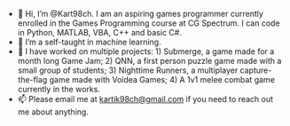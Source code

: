 - 👋 Hi, I’m @Kart98ch. I am an aspiring games programmer currently enrolled in the Games Programming course at CG Spectrum. I can code in Python, MATLAB, VBA, C++ and basic C#.
- 👀 I’m a self-taught in machine learning.
- 🌱 I have worked on multiple projects: 1) Submerge, a game made for a month long Game Jam; 2) QNN, a first person puzzle game made with a small group of students; 3) Nighttime Runners, a multiplayer capture-the-flag game made with Voidea Games; 4) A 1v1 melee combat game currently in the works.
- 📫 Please email me at kartik98ch@gmail.com if you need to reach out me about anything.
